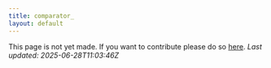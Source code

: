 ```yaml
---
title: comparator_
layout: default
---
```


This page is not yet made. If you want to contribute please do so [here](https://github.com/CrazyH2/Bigstone/blob/wiki/components/comparator_.md).
_Last updated: 2025-06-28T11:03:46Z_
